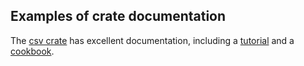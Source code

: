 ## Examples of crate documentation

The [csv crate](https://github.com/BurntSushi/rust-csv/) has excellent documentation, including a [tutorial](https://docs.rs/csv/*/csv/tutorial/index.html) and a [cookbook](https://docs.rs/csv/*/csv/cookbook/index.html).
